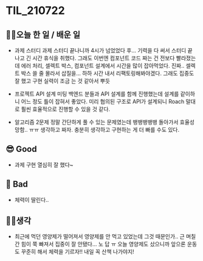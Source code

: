 # TIL_210722

## 👩‍💻오늘 한 일 / 배운 일

- 과제 스터디
  과제 스터디 끝나니까 4시가 넘었었다 후... 기력을 다 써서 스터디 끝나고 긴 시간 휴식을 취했다. 그래도 이번엔 컴포넌트 코드 짜는 건 전보다 빨라졌는데 에러 처리, 셀렉트 박스, 컴포넌트 설계에서 시간을 많이 잡아먹었다. 진짜.. 셀렉트 박스 쓸 줄 몰라서 삽질을... 하하
  시간 내서 리팩토링해봐야겠다. 그래도 집중도 잘 했고 구현 실력이 조금 는 것 같아서 뿌듯

- 프로젝트 API 설계 미팅
  백엔드 분들과 API 설계를 함께 진행했는데 설계를 같이하니 어느 정도 틀이 잡혀서 좋았다. 미리 협의된 구조로 API가 설계되니 Roach 말대로 훨씬 효율적으로 진행할 수 있을 것 같다.

- 알고리즘 2문제
  정말 간단하게 풀 수 있는 문제였는데 뱅뱅뱅뱅뱅 돌아가서 효율성 망함.. ㅠㅠ 생각하고 짜자. 충분히 생각하고 구현하는 게 더 빠를 수도 있다.

## 😎 Good

- 과제 구현 열심히 잘 했다~

## 🤢 Bad

- 체력이 딸린다..

## 🏃‍♀️생각

- 최근에 먹던 영양제가 떨어져서 영양제를 안 먹고 있었는데 그것 때문인가.. 근 며칠간 힘이 쭉 빠져서 집중이 잘 안됐다... 노 답 ㅠ 오늘 영양제도 샀으니까 앞으론 운동도 꾸준히 해서 체력을 기르자!! 내일 꼭 산책 나가야지!
